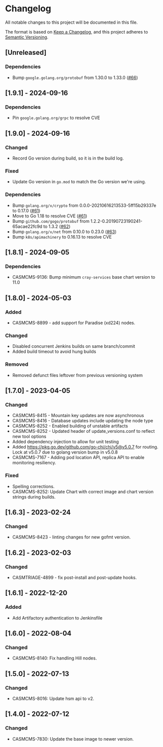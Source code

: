 # Changelog

All notable changes to this project will be documented in this file.

The format is based on [Keep a Changelog](https://keepachangelog.com/en/1.0.0/),
and this project adheres to [Semantic Versioning](https://semver.org/spec/v2.0.0.html).

## [Unreleased]

### Dependencies
- Bump `google.golang.org/protobuf` from 1.30.0 to 1.33.0 ([#66](https://github.com/Cray-HPE/console-operator/pull/66))

## [1.9.1] - 2024-09-16
### Dependencies
- Pin `google.golang.org/grpc` to resolve CVE

## [1.9.0] - 2024-09-16
### Changed
- Record Go version during build, so it is in the build log.

### Fixed
- Update Go version in `go.mod` to match the Go version we're using.

### Dependencies
- Bump `golang.org/x/crypto` from 0.0.0-20210616213533-5ff15b29337e to 0.17.0 ([#61](https://github.com/Cray-HPE/console-operator/pull/61))
- Move to Go 1.18 to resolve CVE ([#61](https://github.com/Cray-HPE/console-operator/pull/61))
- Bump `github.com/gogo/protobuf` from 1.2.2-0.20190723190241-65acae22fc9d to 1.3.2 ([#62](https://github.com/Cray-HPE/console-operator/pull/62))
- Bump `golang.org/x/net` from 0.10.0 to 0.23.0 ([#63](https://github.com/Cray-HPE/console-operator/pull/63))
- Bump `k8s/apimachinery` to 0.16.13 to resolve CVE

## [1.8.1] - 2024-09-05
### Dependencies
- CASMCMS-9136: Bump minimum `cray-services` base chart version to 11.0

## [1.8.0] - 2024-05-03
### Added
- CASMCMS-8899 - add support for Paradise (xd224) nodes.

### Changed
- Disabled concurrent Jenkins builds on same branch/commit
- Added build timeout to avoid hung builds

### Removed
- Removed defunct files leftover from previous versioning system

## [1.7.0] - 2023-04-05
### Changed
- CASMCMS-8415 - Mountain key updates are now asynchronous
- CASMCMS-8416 - Database updates include updating the node type
- CASMCMS-8252 - Enabled building of unstable artifacts
- CASMCMS-8252 - Updated header of update_versions.conf to reflect new tool options
- Added dependency injection to allow for unit testing
- Added <https://pkg.go.dev/github.com/go-chi/chi/v5@v5.0.7> for routing. Lock at v5.0.7 due to golang version bump in v5.0.8
- CASMCMS-7167 - Adding pod location API, replica API to enable monitoring resiliency.

### Fixed
 - Spelling corrections.
 - CASMCMS-8252: Update Chart with correct image and chart version strings during builds.

## [1.6.3] - 2023-02-24
### Changed
- CASMCMS-8423 - linting changes for new gofmt version.

## [1.6.2] - 2023-02-03
### Changed
- CASMTRIAGE-4899 - fix post-install and post-update hooks.

## [1.6.1] - 2022-12-20
### Added
- Add Artifactory authentication to Jenkinsfile

## [1.6.0] - 2022-08-04
### Changed
 - CASMCMS-8140: Fix handling Hill nodes.

## [1.5.0] - 2022-07-13
### Changed
 - CASMCMS-8016: Update hsm api to v2.

## [1.4.0] - 2022-07-12
### Changed
 - CASMCMS-7830: Update the base image to newer version.
